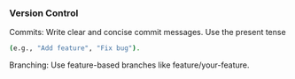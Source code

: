 ### Version Control
Commits:
Write clear and concise commit messages.
Use the present tense 
```bash
(e.g., "Add feature", "Fix bug").
```
Branching: Use feature-based branches like feature/your-feature.
